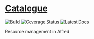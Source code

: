 # [Catalogue](https://github.com/wesselb/catalogue)

[![Build](https://travis-ci.org/wesselb/catalogue.svg?branch=master)](https://travis-ci.org/wesselb/catalogue)
[![Coverage Status](https://coveralls.io/repos/github/wesselb/catalogue/badge.svg?branch=master)](https://coveralls.io/github/wesselb/catalogue?branch=master)
[![Latest Docs](https://img.shields.io/badge/docs-latest-blue.svg)](https://wesselb.github.io/catalogue)

Resource management in Alfred
